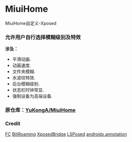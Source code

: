 # MiuiHome

 MiuiHome自定义-Xposed
 
### 允许用户自行选择模糊级别及特效

 __涉及：__
 
- 平滑动画.
- 动画速度.
- 文件夹模糊.
- 水波纹特效.
- 后台模糊级别.
- 状态栏时钟常显.
- 强制设备为高端设备.

### 原仓库：[YuKongA/MiuiHome](https://github.com/YuKongA/MiuiHome)

### Credit
[FC](https://github.com/ejiaogl/FuckCoolapk)
[BiliRoaming](https://github.com/yujincheng08/BiliRoaming/blob/master/LICENSE)
[XposedBridge](https://github.com/rovo89/XposedBridge)
[LSPosed](https://github.com/LSPosed/LSPosed)
[androidx.annotation](https://android.googlesource.com/platform/frameworks/support/+/androidx-master-dev/annotation/annotation/)
